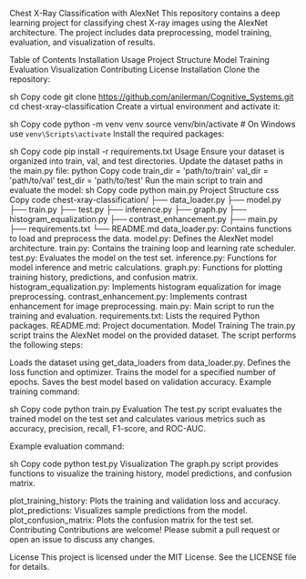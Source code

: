 Chest X-Ray Classification with AlexNet
This repository contains a deep learning project for classifying chest X-ray images using the AlexNet architecture. The project includes data preprocessing, model training, evaluation, and visualization of results.

Table of Contents
Installation
Usage
Project Structure
Model Training
Evaluation
Visualization
Contributing
License
Installation
Clone the repository:

sh
Copy code
git clone https://github.com/anilerman/Cognitive_Systems.git
cd chest-xray-classification
Create a virtual environment and activate it:

sh
Copy code
python -m venv venv
source venv/bin/activate  # On Windows use `venv\Scripts\activate`
Install the required packages:

sh
Copy code
pip install -r requirements.txt
Usage
Ensure your dataset is organized into train, val, and test directories.
Update the dataset paths in the main.py file:
python
Copy code
train_dir = 'path/to/train'
val_dir = 'path/to/val'
test_dir = 'path/to/test'
Run the main script to train and evaluate the model:
sh
Copy code
python main.py
Project Structure
css
Copy code
chest-xray-classification/
├── data_loader.py
├── model.py
├── train.py
├── test.py
├── inference.py
├── graph.py
├── histogram_equalization.py
├── contrast_enhancement.py
├── main.py
├── requirements.txt
└── README.md
data_loader.py: Contains functions to load and preprocess the data.
model.py: Defines the AlexNet model architecture.
train.py: Contains the training loop and learning rate scheduler.
test.py: Evaluates the model on the test set.
inference.py: Functions for model inference and metric calculations.
graph.py: Functions for plotting training history, predictions, and confusion matrix.
histogram_equalization.py: Implements histogram equalization for image preprocessing.
contrast_enhancement.py: Implements contrast enhancement for image preprocessing.
main.py: Main script to run the training and evaluation.
requirements.txt: Lists the required Python packages.
README.md: Project documentation.
Model Training
The train.py script trains the AlexNet model on the provided dataset. The script performs the following steps:

Loads the dataset using get_data_loaders from data_loader.py.
Defines the loss function and optimizer.
Trains the model for a specified number of epochs.
Saves the best model based on validation accuracy.
Example training command:

sh
Copy code
python train.py
Evaluation
The test.py script evaluates the trained model on the test set and calculates various metrics such as accuracy, precision, recall, F1-score, and ROC-AUC.

Example evaluation command:

sh
Copy code
python test.py
Visualization
The graph.py script provides functions to visualize the training history, model predictions, and confusion matrix.

plot_training_history: Plots the training and validation loss and accuracy.
plot_predictions: Visualizes sample predictions from the model.
plot_confusion_matrix: Plots the confusion matrix for the test set.
Contributing
Contributions are welcome! Please submit a pull request or open an issue to discuss any changes.

License
This project is licensed under the MIT License. See the LICENSE file for details.